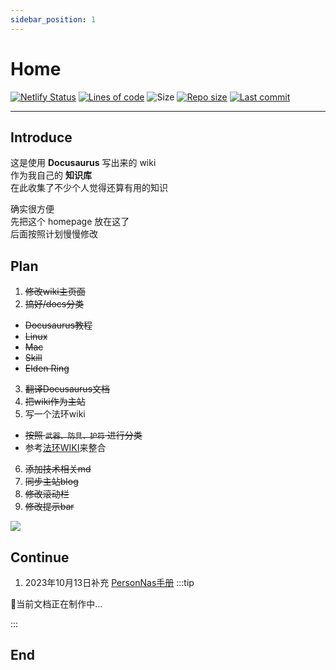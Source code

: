 ```yaml
---
sidebar_position: 1
---
```


# Home  
[![Netlify Status](https://api.netlify.com/api/v1/badges/a2eca641-bd62-4528-af57-50362d7c10d7/deploy-status)](https://app.netlify.com/sites/chirophy/deploys)
[![Lines of code](https://img.shields.io/tokei/lines/github/chirophy/chirophy.github.io)](https://img.shields.io/tokei/lines/github/chirophy/chirophy.github.io)
![Size](https://img.shields.io/github/languages/code-size/chirophy/chirophy.github.io) 
[![Repo size](https://img.shields.io/github/repo-size/chirophy/chirophy.github.io?color=eb56fd)](https://github.com/chirophy/chirophy.github.io)
[![Last commit](https://img.shields.io/github/last-commit/chirophy/chirophy.github.io/main)](https://github.com/chirophy/chirophy.github.io/commits/main)  


---

## Introduce
这是使用 **Docusaurus** 写出来的 wiki  
作为我自己的 **知识库**  
在此收集了不少个人觉得还算有用的知识  
        
确实很方便  
先把这个 homepage 放在这了  
后面按照计划慢慢修改  

## Plan
1. ~~修改wiki主页面~~
2. ~~搞好/docs分类~~
 - ~~Docusaurus教程~~
 - ~~Linux~~
 - ~~Mac~~
 - ~~Skill~~
 - ~~Elden Ring~~
3. ~~翻译Docusaurus文档~~
4. ~~把wiki作为主站~~
5. 写一个法环wiki
 - ~~按照 `武器、防具、护符` 进行分类~~
 - 参考[法环WIKI](https://docs.qq.com/sheet/DSG9JUFJKbWdHVUls)来整合
6. ~~添加技术相关md~~
7. ~~同步主站blog~~
8. ~~修改滚动栏~~
9. ~~修改提示bar~~

![](https://img-1255648810.cos.ap-guangzhou.myqcloud.com/wiki/9kCNV.jpg)
## Continue
1. 2023年10月13日补充 [PersonNas手册](./PersonNas/intro.md)
:::tip 

🍹当前文档正在制作中...

:::

## End